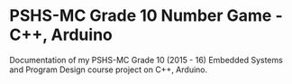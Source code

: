 # PSHS-MC Grade 10 Number Game - C++, Arduino

Documentation of my PSHS-MC Grade 10 (2015 - 16) Embedded Systems and Program Design course project on C++, Arduino.
